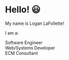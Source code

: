 # Hello! :smiley:

My name is Logan LaFollette!

I am a: 

Software Engineer  
Web/Systems Developer  
ECM Consultant  


